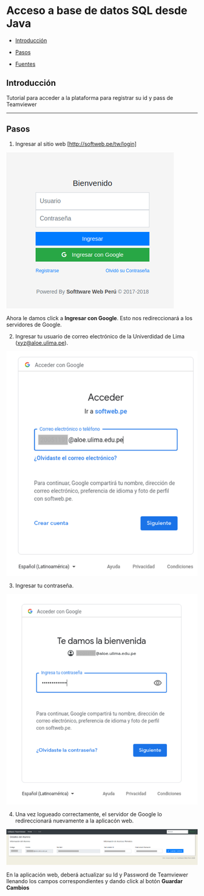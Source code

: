 # Acceso a base de datos SQL desde Java

- [Introducción](#introducción)

- [Pasos](#pasos)
    
- [Fuentes](#fuentes)
    
## Introducción

Tutorial para acceder a la plataforma para registrar su id y pass de Teamviewer

---

## Pasos

1. Ingresar al sitio web [http://softweb.pe/tw/login]

![img01](resources/01.png)

Ahora le damos click a <b>Ingresar con Google</b>. Esto nos redireccionará a los servidores de Google.

2. Ingresar tu usuario de correo electrónico de la Univerdidad de Lima (xyz@aloe.ulima.pe).

![img02](resources/02.png)

3. Ingresar tu contraseña.

![img03](resources/03.png)

4. Una vez logueado correctamente, el servidor de Google lo redireccionará nuevamente a la aplicacón web.

![img04](resources/04.png)

En la aplicación web, deberá actualizar su Id y Password de Teamviewer llenando los campos correspondientes y dando click al botón <b>Guardar Cambios</b>